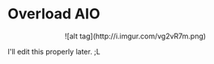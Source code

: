 # Overload AIO

<p align="center">
![alt tag](http://i.imgur.com/vg2vR7m.png)
</p>



I'll edit this properly later. ;L
